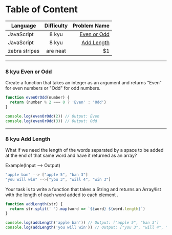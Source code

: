 # Table of Content

| Language      | Difficulty    | Problem Name  |
| ------------- |:-------------:| -----:|
| JavaScript    | 8 kyu         | [Even or Odd](#problem1)|
| JavaScript    | 8 kyu         | [Add Length](#problem2)|
| zebra stripes | are neat      |    $1 |

---

### 8 kyu Even or Odd<a name="problem1"></a>

Create a function that takes an integer as an argument and returns "Even" for even numbers or "Odd" for odd numbers.

```javascript
function evenOrOdd(number) {
  return (number % 2 === 0 ? 'Even' : 'Odd')
}

console.log(evenOrOdd(2)) // Output: Even
console.log(evenOrOdd(3)) // Output: Odd
```
---

### 8 kyu Add Length<a name="problem2"></a>

What if we need the length of the words separated by a space to be added at the end of that same word and have it returned as an array?

Example(Input --> Output)

```javascript
"apple ban" --> ["apple 5", "ban 3"]
"you will win" -->["you 3", "will 4", "win 3"]
```
Your task is to write a function that takes a String and returns an Array/list with the length of each word added to each element .

```javascript
function addLength(str) {
  return str.split(' ').map(word => `${word} ${word.length}`)
}

console.log(addLength('apple ban')) // Output: ["apple 5", "ban 3"]
console.log(addLength('you will win')) // Output: ["you 3", "will 4", "win 3"]
```
